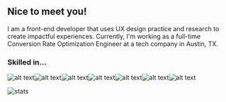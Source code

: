## Nice to meet you!
I am a front-end developer that uses UX design practice and research to create impactful experiences.
Currently, I'm working as a full-time Conversion Rate Optimization Engineer at a tech company in Austin, TX. 
### Skilled in...
![alt text](https://img.shields.io/badge/javascript-black?style=for-the-badge&logo=javascript)![alt text](https://img.shields.io/badge/sass-black?style=for-the-badge&logo=sass)![alt text](https://img.shields.io/badge/css-black?style=for-the-badge&logo=css)![alt text](https://img.shields.io/badge/react-black?style=for-the-badge&logo=react)![alt text](https://img.shields.io/badge/node-black?style=for-the-badge&logo=node)![alt text](https://img.shields.io/badge/mysql-black?style=for-the-badge&logo=mysql)![alt text](https://img.shields.io/badge/java-black?style=for-the-badge&logo=java)

![stats](https://github-readme-stats.vercel.app/api?username=elrizal&theme=tokyonight&show_icons=true)


<!--
**elrizal/elrizal** is a ✨ _special_ ✨ repository because its `README.md` (this file) appears on your GitHub profile.

Here are some ideas to get you started:

- 🔭 I’m currently working on ...
- 🌱 I’m currently learning ...
- 👯 I’m looking to collaborate on ...
- 🤔 I’m looking for help with ...
- 💬 Ask me about ...
- 📫 How to reach me: ...
- 😄 Pronouns: ...
- ⚡ Fun fact: ...
-->

